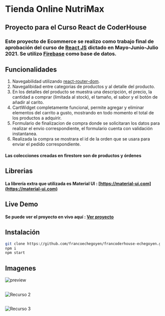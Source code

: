 # Tienda Online NutriMax

## Proyecto para el Curso React de CoderHouse

### Este proyecto de Ecommerce se realizo como trabajo final de aprobación del curso de [React JS](https://es.reactjs.org/) dictado en Mayo-Junio-Julio 2021. Se utilizo [Firebase](https://firebase.google.com/) como base de datos.

## Funcionalidades

1. Navegabilidad utilizando [react-router-dom](https://reactrouter.com/web/guides/quick-start).
2. Navegalibidad entre categorias de productos y al detalle del producto.
3. En los detalles del producto se muestra una descripción, el precio, la cantidad a comprar (limitada al stock), el tamaño, el sabor y el botón de añadir al carito.
4. CartWidget completamente funcional, permite agregar y eliminar elementos del carrito a gusto, mostrando en todo momento el total de los productos a adquirir.
5. Formulario de finalizacion de compra donde se solicitaran los datos para realizar el envio correspondiente, el formulario cuenta con validación instantanea.
6. Realizada la compra se mostrara el id de la orden que se usara para enviar el pedido correspondiente.
#### Las colecciones creadas en firestore son de productos y órdenes

## Librerias
#### La librería extra que utilizada es Material UI : [https://material-ui.com](https://material-ui.com)

## Live Demo
#### Se puede ver el proyecto en vivo aquí : [Ver proyecto](https://francoechegoyen.github.io/)

## Instalación
```bash
git clone https://github.com/francoechegoyen/francoderhouse-echegoyen.git
npm i
npm start
```

## Imagenes

![preview](https://i.ibb.co/cyGtM6b/primerimagen.png)

## 
![Recurso 2](https://i.ibb.co/T4y8kHq/segundaimagen.png)

## 
![Recurso 3](https://i.ibb.co/ZYZ9ts3/terceraimagen.png)
